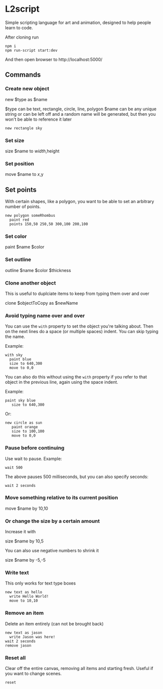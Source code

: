 # L2script
Simple scripting language for art and animation, designed to help people learn to code.

After cloning run

```
npm i
npm run-script start:dev
```

And then open browser to http://localhost:5000/

## Commands 

### Create new object 

new $type as $name

$type can be text, rectangle, circle, line, polygon
$name can be any unique string or can be left off and a random name will be generated, but then you won't be able to reference it later

```
new rectangle sky
```

### Set size 

size $name to $width,$height

### Set position 

move $name to $x,$y

## Set points

With certain shapes, like a polygon, you want to be able to set an arbitrary number of points.

```
new polygon someRhombus
  paint red
  points 150,50 250,50 300,100 200,100
```

### Set color 

paint $name $color

### Set outline 

outline $name $color $thickness

### Clone another object

This is useful to duplciate items to keep from typing them over and over

clone $objectToCopy as $newName

### Avoid typing name over and over 

You can use the `with` property to set the object you're talking about. Then on the next lines do a space (or multiple spaces) indent. You can skip typing the name.

Example:

```
with sky
  paint blue
  size to 640,300
  move to 0,0
```

You can also do this without using the `with` property if you refer to that object in the previous line, again using the space indent.

Example:

```
paint sky blue
   size to 640,300
```

Or:

```
new circle as sun
   paint orange
   size to 100,100
   move to 0,0
```

### Pause before continuing 
 
Use wait to pause. Example:

```
wait 500
```

The above pauses 500 milliseconds, but you can also specify seconds:

```
wait 2 seconds
```

### Move something relative to its current position

move $name by 10,10

### Or change the size by a certain amount 

Increase it with

size $name by 10,5

You can also use negative numbers to shrink it

size $name by -5,-5

### Write text

This only works for text type boxes

```
new text as hello
  write Hello World!
  move to 10,10
```

### Remove an item

Delete an item entirely (can not be brought back)

```
new text as jason
  write Jason was here!
wait 2 seconds
remove jason
```

### Reset all

Clear off the entire canvas, removing all items and starting fresh. Useful if you want to change scenes.
 
 ```
 reset
 ```
 

